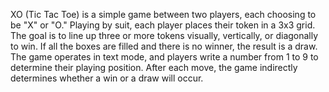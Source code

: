 XO (Tic Tac Toe) is a simple game between two players, each choosing to be "X" or "O." Playing by suit, each player places their token in a 3x3 grid.
The goal is to line up three or more tokens visually, vertically, or diagonally to win. If all the boxes are filled and there is no winner, the result is a draw. 
The game operates in text mode, and players write a number from 1 to 9 to determine their playing position. 
After each move, the game indirectly determines whether a win or a draw will occur.
